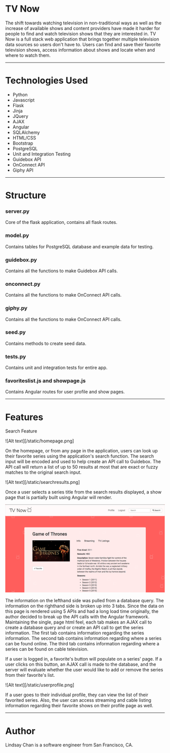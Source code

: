 # TV Now

The shift towards watching television in non-traditional ways as well as the increase of available shows and content providers have made it harder for people to find and watch television shows that they are interested in. TV Now is a full stack web application that brings together multiple television data sources so users don't have to. Users can find and save their favorite television shows, access information about shows and locate when and where to watch them. 

___


# Technologies Used

* Python
* Javascript
* Flask
* Jinja
* JQuery
* AJAX
* Angular
* SQLAlchemy
* HTML/CSS
* Bootstrap
* PostgreSQL
* Unit and Integration Testing
* Guidebox API
* OnConnect API
* Giphy API

___


# Structure

### server.py

Core of the flask application, contains all flask routes.

### model.py

Contains tables for PostgreSQL database and example data for testing.

### guidebox.py

Contains all the functions to make Guidebox API calls.

### onconnect.py

Contains all the functions to make OnConnect API calls.

### giphy.py

Contains all the functions to make OnConnect API calls.

### seed.py

Contains methods to create seed data.

### tests.py

Contains unit and integration tests for entire app.

### favoriteslist.js and showpage.js

Contains Angular routes for user profile and show pages.


___


# Features

Search Feature

![Alt text][/static/homepage.png]

On the homepage, or from any page in the application, users can look up their favorite series using the application's search function. The search input will be encoded and used to help create an API call to Guidebox. The API call will return a list of up to 50 results at most that are exact or fuzzy matches to the original search input. 

![Alt text][/static/searchresults.png]

Once a user selects a series title from the search results displayed, a show page that is partially built using Angular will render. 

![alt text](/static/showpage.png)

The information on the lefthand side was pulled from a database query. The information on the righthand side is broken up into 3 tabs. Since the data on this page is rendered using 5 APIs and had a long load time originally, the author decided to break up the API calls with the Angular framework. Maintaining the single, page html feel, each tab makes an AJAX call to create a database query and or create an API call to get the series information. The first tab contains information regarding the series information. The second tab contains information regarding where a series can be found online. The third tab contains information regarding where a series can be found on cable television.

If a user is logged in, a favorite's button will populate on a series' page. If a user clicks on this button, an AJAX call is made to the database, and the server will evaluate whether the user would like to add or remove the series from their favorite's list.

![Alt text][/static/userprofile.png]

If a user goes to their individual profile, they can view the list of their favorited series. Also, the user can access streaming and cable listing information regarding their favorite shows on their profile page as well. 


___

# Author

Lindsay Chan is a software engineer from San Francisco, CA.